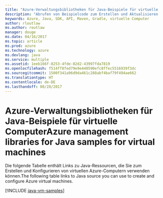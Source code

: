 ```yaml
---
title: "Azure-Verwaltungsbibliotheken für Java-Beispiele für virtuelle Computer"
description: "Abrufen von Beispielcode zum Erstellen und Aktualisieren von virtuellen Azure-Computern mit den Azure-Verwaltungsbibliotheken für Java"
keywords: Azure, Java, SDK, API, Maven, Gradle, virtuelle Computer
author: rloutlaw
ms.author: routlaw
manager: douge
ms.date: 04/16/2017
ms.topic: article
ms.prod: azure
ms.technology: azure
ms.devlang: java
ms.service: multiple
ms.assetid: 1eeb166f-8253-4fde-82d2-43997fda7819
ms.openlocfilehash: f514ff8fed79e9e440590efc8ffec5516939f3dc
ms.sourcegitcommit: 1500f341a96d9da461c288abf4baf79f494ae662
ms.translationtype: HT
ms.contentlocale: de-DE
ms.lasthandoff: 08/28/2017
---
```

# <a name="azure-management-libraries-for-java-samples-for-virtual-machines"></a><span data-ttu-id="0eed2-104">Azure-Verwaltungsbibliotheken für Java-Beispiele für virtuelle Computer</span><span class="sxs-lookup"><span data-stu-id="0eed2-104">Azure management libraries for Java samples for virtual machines</span></span>

<span data-ttu-id="0eed2-105">Die folgende Tabelle enthält Links zu Java-Ressourcen, die Sie zum Erstellen und Konfigurieren von virtuellen Azure-Computern verwenden können.</span><span class="sxs-lookup"><span data-stu-id="0eed2-105">The following table links to Java source you can use to create and configure Azure virtual machines.</span></span>

[!INCLUDE [java-vm-samples](includes/java-vm-samples.md)]